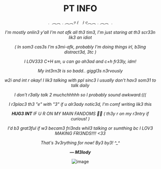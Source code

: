 <div align="center">

# PT INFO

*﹒ ︵︵﹒︵︵୨ ꒰ㅤ꒱ ୧︵︵﹒︵︵ ﹒*

*I'm mostly onlin3 y'all I'm not afk all th3 tim3, I'm just staring at th3 scr33n lik3 an idiot*

*( In som3 cas3s I'm s3mi-afk, probably I'm doing things irl, b3ing distract3d, 3tc )*

*I LOV333 C+H sm, u can go ah3ad and c+h fr33ly, idm!*

*My int3rn3t is so badd.. giggl3s n3rvously*

*w2i and int r okay! I lik3 talking with ppl sinc3 I usually don't hav3 som31 to talk daily*

*I don't r3ally talk 2 muchchhhhh so I probably sound awkward:(((*

*I r3plac3 th3 "e" with "3" if u alr3ady notic3d, I'm comf writing lik3 this*

***HUG3 INT** IF U R ON MY MAIN FANDOMS 🙏🙏 ( th3y r on my r3ntry if curious! )*

*I'd b3 grat3ful if w3 becam3 fri3nds whil3 talking or sumthing bc I LOV3 MAKING FRI3NDS!!!! <33*

*That's 3v3rything for now! By3 by3! ^_^*

***— M3lody***
 

![image](https://media.tenor.com/mVlmUXRjvPQAAAAi/johndoe-roblox.gif)

